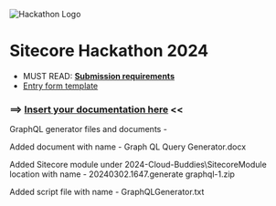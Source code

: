 ![Hackathon Logo](docs/images/hackathon.png?raw=true "Hackathon Logo")
# Sitecore Hackathon 2024

- MUST READ: **[Submission requirements](SUBMISSION_REQUIREMENTS.md)**
- [Entry form template](ENTRYFORM.md)
  
### ⟹ [Insert your documentation here](ENTRYFORM.md) <<

GraphQL generator files and documents - 

Added document with name  - Graph QL Query Generator.docx

Added Sitecore module under 2024-Cloud-Buddies\SitecoreModule location with name  - 20240302.1647.generate graphql-1.zip

Added script file with name  - GraphQLGenerator.txt